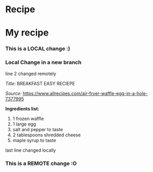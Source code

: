 # Recipe 
# My recipe

### This is a LOCAL change :)
### Local Change in a new branch


line 2 changed remotely

*Title:* BREAKFAST EASY RECIEPE

*Source:* https://www.allrecipes.com/air-fryer-waffle-egg-in-a-hole-7377995

**Ingredients list:**
1. 1 frozen waffle
2. 1 large egg
3. salt and pepper to taste
4. 2 tablespoons shredded cheese
5. maple syrup to taste



last line changed locally
### This is a REMOTE change :O
